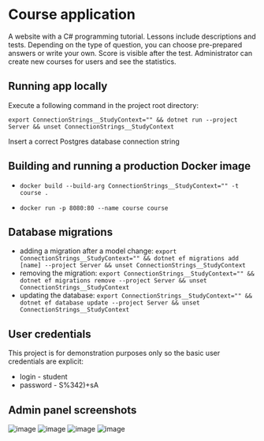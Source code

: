 # Course application

A website with a C# programming tutorial. Lessons include descriptions and tests. Depending on the type of question, you can choose pre-prepared answers or write your own. Score is visible after the test. Administrator can create new courses for users and see the statistics.

## Running app locally

Execute a following command in the project root directory:

`export ConnectionStrings__StudyContext="" && dotnet run --project Server && unset ConnectionStrings__StudyContext`

Insert a correct Postgres database connection string

## Building and running a production Docker image

- `docker build --build-arg ConnectionStrings__StudyContext="" -t course .`

- `docker run -p 8080:80 --name course course`

## Database migrations

- adding a migration after a model change: `export ConnectionStrings__StudyContext="" && dotnet ef migrations add [name] --project Server && unset ConnectionStrings__StudyContext`
- removing the migration: `export ConnectionStrings__StudyContext="" && dotnet ef migrations remove --project Server && unset ConnectionStrings__StudyContext`
- updating the database: `export ConnectionStrings__StudyContext="" && dotnet ef database update --project Server && unset ConnectionStrings__StudyContext`

## User credentials

This project is for demonstration purposes only so the basic user credentials are explicit:

- login - student
- password - S%342)+sA

## Admin panel screenshots

![image](https://github.com/user-attachments/assets/ba2ac18b-b354-44b8-ab78-10bd9d89cb6e)
![image](https://github.com/user-attachments/assets/6e9cbd40-01d1-4d20-9719-8195c0df016f)
![image](https://github.com/user-attachments/assets/04acb2d9-bc09-435d-ae00-543b7dc4c6a6)
![image](https://github.com/user-attachments/assets/1ca05b84-2d92-478b-8460-86ccd7e836c9)



